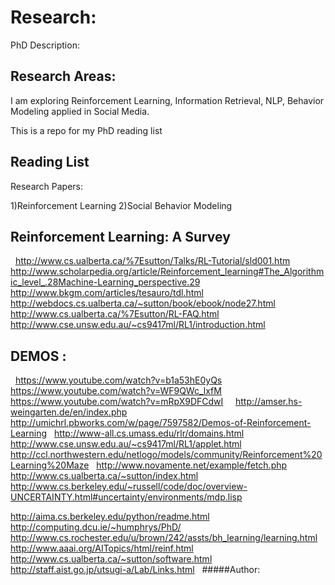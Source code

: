 # Research:
PhD Description:


## Research Areas:

I am exploring Reinforcement Learning, Information Retrieval,
NLP, Behavior Modeling applied in Social Media.


This is a repo for my PhD reading list



## Reading List

Research Papers:

1)Reinforcement Learning
2)Social Behavior Modeling




## Reinforcement Learning: A Survey
 
http://www.cs.ualberta.ca/%7Esutton/Talks/RL-Tutorial/sld001.htm
 
http://www.scholarpedia.org/article/Reinforcement_learning#The_Algorithmic_level_.28Machine-Learning_perspective.29
 
http://www.bkgm.com/articles/tesauro/tdl.html
 
http://webdocs.cs.ualberta.ca/~sutton/book/ebook/node27.html
 
http://www.cs.ualberta.ca/%7Esutton/RL-FAQ.html
 
http://www.cse.unsw.edu.au/~cs9417ml/RL1/introduction.html
 
## DEMOS :
 
https://www.youtube.com/watch?v=b1a53hE0yQs
 
https://www.youtube.com/watch?v=WF9QWc_lxfM
 
https://www.youtube.com/watch?v=mRpX9DFCdwI
 
 
http://amser.hs-weingarten.de/en/index.php
 
 
http://umichrl.pbworks.com/w/page/7597582/Demos-of-Reinforcement-Learning
 
http://www-all.cs.umass.edu/rlr/domains.html
 
http://www.cse.unsw.edu.au/~cs9417ml/RL1/applet.html
 
http://ccl.northwestern.edu/netlogo/models/community/Reinforcement%20Learning%20Maze
 
http://www.novamente.net/example/fetch.php
 
http://www.cs.ualberta.ca/~sutton/index.html
 
http://www.cs.berkeley.edu/~russell/code/doc/overview-UNCERTAINTY.html#uncertainty/environments/mdp.lisp

http://aima.cs.berkeley.edu/python/readme.html
 
http://computing.dcu.ie/~humphrys/PhD/
 
http://www.cs.rochester.edu/u/brown/242/assts/bh_learning/learning.html
 
http://www.aaai.org/AITopics/html/reinf.html
 
http://www.cs.ualberta.ca/~sutton/software.html
 
 
http://staff.aist.go.jp/utsugi-a/Lab/Links.html
 
#####Author:
[^1]: Rick Rejeleene
